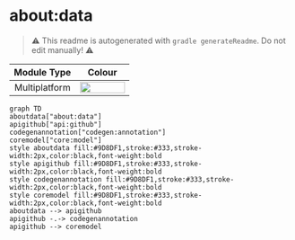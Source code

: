 # about:data
> :warning: This readme is autogenerated with `gradle generateReadme`. Do not edit manually! :warning:

| Module Type | Colour |
|:--:|:--:|
| Multiplatform | <img src="https://img.shields.io/badge/-%20-9D8DF1?style=flat-square" height="20" width="80"> |

```mermaid
graph TD
aboutdata["about:data"]
apigithub["api:github"]
codegenannotation["codegen:annotation"]
coremodel["core:model"]
style aboutdata fill:#9D8DF1,stroke:#333,stroke-width:2px,color:black,font-weight:bold
style apigithub fill:#9D8DF1,stroke:#333,stroke-width:2px,color:black,font-weight:bold
style codegenannotation fill:#9D8DF1,stroke:#333,stroke-width:2px,color:black,font-weight:bold
style coremodel fill:#9D8DF1,stroke:#333,stroke-width:2px,color:black,font-weight:bold
aboutdata --> apigithub
apigithub -.-> codegenannotation
apigithub --> coremodel
```
